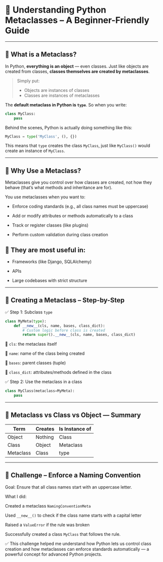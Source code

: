 # 🧠 Understanding Python Metaclasses – A Beginner-Friendly Guide

---

## 🔹 What is a Metaclass?

In Python, **everything is an object** — even classes. Just like objects are created from classes, **classes themselves are created by metaclasses**.

> Simply put:  
> - Objects are instances of classes  
> - Classes are instances of metaclasses  

The **default metaclass in Python is `type`**. So when you write:

```python
class MyClass:
    pass
```
Behind the scenes, Python is actually doing something like this:
```python
MyClass = type('MyClass', (), {})
```

This means that `type` creates the class `MyClass`, just like `MyClass()` would create an instance of `MyClass`.

---

## 🔹 Why Use a Metaclass?
Metaclasses give you control over how classes are created, not how they behave (that’s what methods and inheritance are for).

You use metaclasses when you want to:

- Enforce coding standards (e.g., all class names must be uppercase)

- Add or modify attributes or methods automatically to a class

- Track or register classes (like plugins)

- Perform custom validation during class creation

## 🔹 They are most useful in:

- Frameworks (like Django, SQLAlchemy)

- APIs

- Large codebases with strict structure

---
## 🔹 Creating a Metaclass – Step-by-Step
✅ Step 1: Subclass `type`

```python
class MyMeta(type):
    def __new__(cls, name, bases, class_dict):
        # Custom logic before class is created
        return super().__new__(cls, name, bases, class_dict)
```
🔹 `cls`: the metaclass itself

🔹 `name`: name of the class being created

🔹 `bases`: parent classes (tuple)

🔹 `class_dict`: attributes/methods defined in the class

✅ Step 2: Use the metaclass in a class

```python
class MyClass(metaclass=MyMeta):
    pass
```
---
## 🔹 Metaclass vs Class vs Object — Summary
| Term      | Creates | Is Instance of |
| --------- | ------- | -------------- |
| Object    | Nothing | Class          |
| Class     | Object  | Metaclass      |
| Metaclass | Class   | type           |

---

## 🎯 Challenge – Enforce a Naming Convention

Goal: Ensure that all class names start with an uppercase letter.

What I did:

Created a metaclass `NamingConventionMeta`

Used `__new__()` to check if the class name starts with a capital letter

Raised a `ValueError` if the rule was broken

Successfully created a class `MyClass` that follows the rule.

✅ This challenge helped me understand how Python lets us control class creation and how metaclasses can enforce standards automatically — a powerful concept for advanced Python projects.
